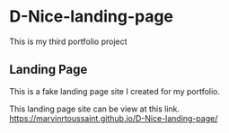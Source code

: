 # D-Nice-landing-page
This is my third portfolio project 

## Landing Page
This is a fake landing page site I created for my portfolio. 

This landing page site can be view at this link.
https://marvinrtoussaint.github.io/D-Nice-landing-page/
